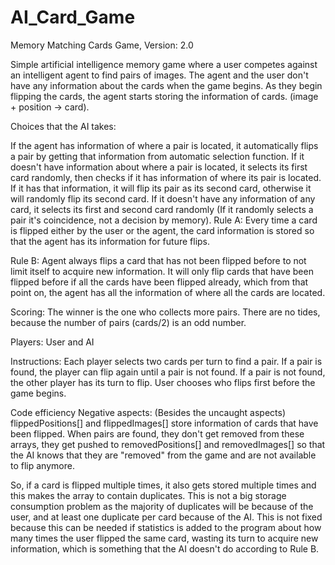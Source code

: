 # AI_Card_Game

Memory Matching Cards Game, Version: 2.0

Simple artificial intelligence memory game where a user competes against an intelligent agent to find pairs of images. The agent and the user don't have any information about the cards when the game begins. As they begin flipping the cards, the agent starts storing the information of cards. (image + position -> card).

Choices that the AI takes:

If the agent has information of where a pair is located, it automatically flips a pair by getting that information from automatic selection function.
If it doesn't have information about where a pair is located, it selects its first card randomly, then checks if it has information of where its pair is located. If it has that information, it will flip its pair as its second card, otherwise it will randomly flip its second card.
If it doesn't have any information of any card, it selects its first and second card randomly (If it randomly selects a pair it's coincidence, not a decision by memory).
Rule A: Every time a card is flipped either by the user or the agent, the card information is stored so that the agent has its information for future flips.

Rule B: Agent always flips a card that has not been flipped before to not limit itself to acquire new information. It will only flip cards that have been flipped before if all the cards have been flipped already, which from that point on, the agent has all the information of where all the cards are located.

Scoring: The winner is the one who collects more pairs. There are no tides, because the number of pairs (cards/2) is an odd number.

Players: User and AI

Instructions: Each player selects two cards per turn to find a pair. If a pair is found, the player can flip again until a pair is not found. If a pair is not found, the other player has its turn to flip. User chooses who flips first before the game begins.

Code efficiency Negative aspects: (Besides the uncaught aspects) flippedPositions[] and flippedImages[] store information of cards that have been flipped. When pairs are found, they don't get removed from these arrays, they get pushed to removedPositions[] and removedImages[] so that the AI knows that they are "removed" from the game and are not available to flip anymore.

So, if a card is flipped multiple times, it also gets stored multiple times and this makes the array to contain duplicates. This is not a big storage consumption problem as the majority of duplicates will be because of the user, and at least one duplicate per card because of the AI. This is not fixed because this can be needed if statistics is added to the program about how many times the user flipped the same card, wasting its turn to acquire new information, which is something that the AI doesn't do according to Rule B.
